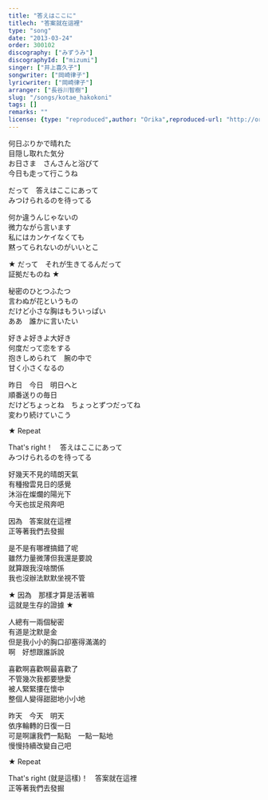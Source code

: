 ```yaml
---
title: "答えはここに"
titlech: "答案就在這裡"
type: "song"
date: "2013-03-24"
order: 300102
discography: ["みずうみ"]
discographyId: ["mizumi"]
singer: ["井上喜久子"]
songwriter: ["岡崎律子"]
lyricwriter: ["岡崎律子"]
arranger: ["長谷川智樹"]
slug: "/songs/kotae_hakokoni"
tags: []
remarks: ""
license: {type: "reproduced",author: "Orika",reproduced-url: "http://orikamushi.myweb.hinet.net",reproduced-website: "織歌蟲"}
---
```


何日ぶりかで晴れた   
目隠し取れた気分   
お日さま　さんさんと浴びて   
今日も走って行こうね   
  
だって　答えはここにあって   
みつけられるのを待ってる   
  
何か違うんじゃないの   
微力ながら言います   
私にはカンケイなくても   
黙ってられないのがいいとこ   
  
★ だって　それが生きてるんだって   
証拠だものね ★   
  
秘密のひとつふたつ   
言わぬが花というもの   
だけど小さな胸はもういっぱい   
ああ　誰かに言いたい   
  
好きよ好きよ大好き   
何度だって恋をする   
抱きしめられて　腕の中で   
甘く小さくなるの   
  
昨日　今日　明日へと   
順番送りの毎日   
だけどちょっとね　ちょっとずつだってね   
変わり続けていこう   
  
★ Repeat   
  
That's right！　答えはここにあって   
みつけられるのを待ってる  
  

<!-- 翻译 -->

好幾天不見的晴朗天氣  
有種撥雲見日的感覺  
沐浴在燦爛的陽光下  
今天也拔足飛奔吧  
  
因為　答案就在這裡  
正等著我們去發掘  
  
是不是有哪裡搞錯了呢  
雖然力量微薄但我還是要說  
就算跟我沒啥關係  
我也沒辦法默默坐視不管  
  
★ 因為　那樣才算是活著嘛  
這就是生存的證據 ★   
  
人總有一兩個秘密  
有道是沈默是金  
但是我小小的胸口卻塞得滿滿的  
啊　好想跟誰訴說  
  
喜歡啊喜歡啊最喜歡了  
不管幾次我都要戀愛  
被人緊緊摟在懷中  
整個人變得甜甜地小小地  
  
昨天　今天　明天  
依序輪轉的日復一日  
可是啊讓我們一點點　一點一點地  
慢慢持續改變自己吧  
  
★ Repeat   
  
That's right (就是這樣)！　答案就在這裡  
正等著我們去發掘
